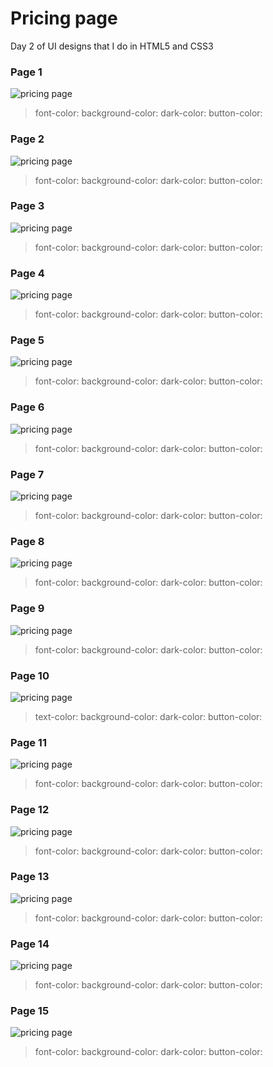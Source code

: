 # Pricing page
Day 2 of UI designs that I do in HTML5 and CSS3

### Page 1
<img src="./assets/pricng-page-one.png" alt="pricing page">

> font-color: 
> background-color: 
> dark-color:
> button-color:


### Page 2
<img src="./assets/pricng-page-two.jpg" alt="pricing page">

> font-color: 
> background-color: 
> dark-color:
> button-color:


### Page 3
<img src="./assets/pricng-page-three.png" alt="pricing page">

> font-color: 
> background-color: 
> dark-color:
> button-color:


### Page 4
<img src="./assets/pricng-page-four.png" alt="pricing page">

> font-color: 
> background-color: 
> dark-color:
> button-color:


### Page 5
<img src="./assets/pricng-page-five.png" alt="pricing page">

> font-color: 
> background-color: 
> dark-color:
> button-color:

### Page 6
<img src="./assets/pricng-page-six.png" alt="pricing page">

> font-color: 
> background-color: 
> dark-color:
> button-color:


### Page 7
<img src="./assets/pricng-page-seven.jpg" alt="pricing page">

> font-color: 
> background-color: 
> dark-color:
> button-color:


### Page 8
<img src="./assets/pricng-page-eight.jpg" alt="pricing page">

> font-color: 
> background-color: 
> dark-color:
> button-color:


### Page 9
<img src="./assets/pricng-page-nine.jpg" alt="pricing page">

> font-color: 
> background-color: 
> dark-color:
> button-color:


### Page 10
<img src="./assets/pricng-page-eleven.jpg" alt="pricing page">

> text-color: 
> background-color: 
> dark-color:
> button-color:


### Page 11
<img src="./assets/pricng-page-twelve.jpg" alt="pricing page">

> font-color: 
> background-color: 
> dark-color:
> button-color:


### Page 12
<img src="./assets/pricng-page-thirteen.jpg" alt="pricing page">

> font-color: 
> background-color: 
> dark-color:
> button-color:


### Page 13
<img src="./assets/pricng-page-fourteen.png" alt="pricing page">

> font-color: 
> background-color: 
> dark-color:
> button-color:

### Page 14
<img src="./assets/pricng-page-fifteen.jpg" alt="pricing page">

> font-color: 
> background-color: 
> dark-color:
> button-color:

### Page 15
<img src="./assets/pricng-page-sixteen.jpg" alt="pricing page">

> font-color: 
> background-color: 
> dark-color:
> button-color:

